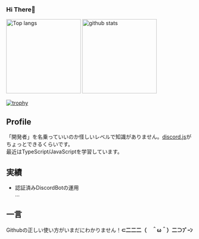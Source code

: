 ### Hi There👋

<p align="left"> 
  <img alt="Top langs" height="200px" src="https://github-readme-stats.vercel.app/api/top-langs/?username=moticat&layout=compact&show_icons=ture" />
  <img alt="github stats" height="200px" src="https://github-readme-stats.vercel.app/api?username=moticat&show_icons=true" />
</p>  
  
[![trophy](https://github-profile-trophy.vercel.app/?username=moticat&column=7
)](https://github.com/ryo-ma/github-profile-trophy)  

## Profile
「開発者」を名乗っていいのか怪しいレベルで知識がありません。[discord.js](https://discord.js.org)がちょっとできるくらいです。  
最近はTypeScript/JavaScriptを学習しています。  

## 実績
- 認証済みDiscordBotの運用  
...

## 一言
Githubの正しい使い方がいまだにわかりません！**⊂二二二（　＾ω＾）二⊃ﾌﾞｰﾝ**
